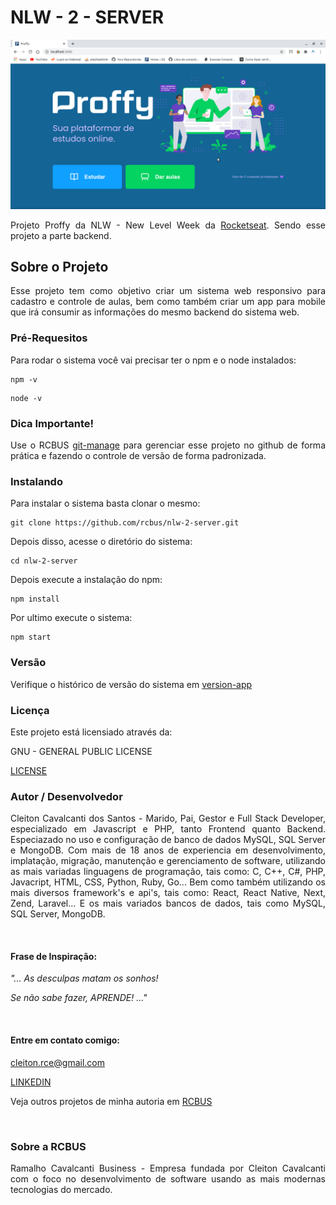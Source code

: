 <div align="justify">

# NLW - 2 - SERVER

![](/src/assets/images/frontend.png)

Projeto Proffy da NLW - New Level Week da [Rocketseat](https://nextlevelweek.com/). Sendo esse projeto a parte backend.

## Sobre o Projeto

Esse projeto tem como objetivo criar um sistema web responsivo para cadastro e controle de aulas, bem como também criar um app para mobile que irá consumir as informações do mesmo backend do sistema web.

### Pré-Requesitos

Para rodar o sistema você vai precisar ter o npm e o node instalados:

```
npm -v
```

```
node -v
```

### Dica Importante!

Use o RCBUS [git-manage](https://github.com/rcbus/git-manage) para gerenciar esse projeto no github de forma prática e fazendo o controle de versão de forma padronizada.

### Instalando

Para instalar o sistema basta clonar o mesmo:

```
git clone https://github.com/rcbus/nlw-2-server.git
```

Depois disso, acesse o diretório do sistema:

```
cd nlw-2-server
```

Depois execute a instalação do npm:

```
npm install
```

Por ultimo execute o sistema:

```
npm start
```

### Versão

Verifique o histórico de versão do sistema em [version-app](version-app.js)

### Licença

Este projeto está licensiado através da: 

GNU - GENERAL PUBLIC LICENSE 

[LICENSE](LICENSE)

### Autor / Desenvolvedor

Cleiton Cavalcanti dos Santos - Marido, Pai, Gestor e Full Stack Developer, especializado em Javascript e PHP, tanto Frontend quanto Backend. Especiazado no uso e configuração de banco de dados MySQL, SQL Server e MongoDB. Com mais de 18 anos de experiencia em desenvolvimento, implatação, migração, manutenção e gerenciamento de software, utilizando as mais variadas linguagens de programação, tais como: C, C++, C#, PHP, Javacript, HTML, CSS, Python, Ruby, Go... Bem como também utilizando os mais diversos framework's e api's, tais como: React, React Native, Next, Zend, Laravel... E os mais variados bancos de dados, tais como MySQL, SQL Server, MongoDB.

<br/>

#### Frase de Inspiração:

_"... As desculpas matam os sonhos!_

_Se não sabe fazer, APRENDE! ..."_

<br/>

#### Entre em contato comigo: 

cleiton.rce@gmail.com

[LINKEDIN](https://www.linkedin.com/in/cleiton-cavalcanti-dos-santos-734500123/)

Veja outros projetos de minha autoria em [RCBUS](https://github.com/rcbus)

<br/>

### Sobre a RCBUS

Ramalho Cavalcanti Business - Empresa fundada por Cleiton Cavalcanti com o foco no desenvolvimento de software usando as mais modernas tecnologias do mercado.

</div>